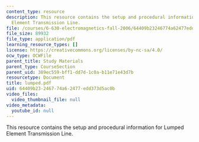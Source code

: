 ```yaml
---
content_type: resource
description: This resource contains the setup and procedural information for Lumped
  Element Transmission Line.
file: /courses/6-630-electromagnetics-fall-2006/64409b23246774a62477edd373d5ac0b_lumped.pdf
file_size: 89932
file_type: application/pdf
learning_resource_types: []
license: https://creativecommons.org/licenses/by-nc-sa/4.0/
ocw_type: OCWFile
parent_title: Study Materials
parent_type: CourseSection
parent_uid: 389ec559-bff1-dd7d-1c0a-b11e71e43d7b
resourcetype: Document
title: lumped.pdf
uid: 64409b23-2467-74a6-2477-edd373d5ac0b
video_files:
  video_thumbnail_file: null
video_metadata:
  youtube_id: null
---
```

This resource contains the setup and procedural information for Lumped Element Transmission Line.